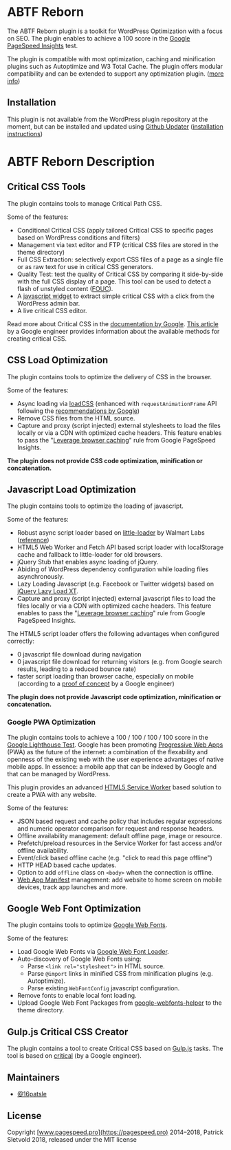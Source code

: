 # ABTF Reborn

The ABTF Reborn plugin is a toolkit for WordPress Optimization with a focus on SEO. The plugin enables to achieve a 100 score in the [Google PageSpeed Insights](https://developers.google.com/speed/pagespeed/insights/) test.

The plugin is compatible with most optimization, caching and minification plugins such as Autoptimize and W3 Total Cache. The plugin offers modular compatibility and can be extended to support any optimization plugin. ([more info](https://github.com/16patsle/abtf-reborn/tree/master/modules/plugins/))

## Installation

This plugin is not available from the WordPress plugin repository at the moment, but can be installed and updated using [Github Updater](https://github.com/afragen/github-updater) ([installation instructions](https://github.com/afragen/github-updater/wiki/Installation))

# ABTF Reborn Description

## Critical CSS Tools

The plugin contains tools to manage Critical Path CSS. 

Some of the features:

* Conditional Critical CSS (apply tailored Critical CSS to specific pages based on WordPress conditions and filters)
* Management via text editor and FTP (critical CSS files are stored in the theme directory)
* Full CSS Extraction: selectively export CSS files of a page as a single file or as raw text for use in critical CSS generators.
* Quality Test: test the quality of Critical CSS by comparing it side-by-side with the full CSS display of a page. This tool can be used to detect a flash of unstyled content ([FOUC](https://en.wikipedia.org/wiki/Flash_of_unstyled_content)).
* A [javascript widget](https://github.com/16patsle/abtf-reborn/blob/master/admin/js/css-extract-widget.js) to extract simple critical CSS with a click from the WordPress admin bar.
* A live critical CSS editor.

Read more about Critical CSS in the [documentation by Google](https://developers.google.com/speed/docs/insights/PrioritizeVisibleContent). 
[This article](https://github.com/addyosmani/critical-path-css-tools) by a Google engineer provides information about the available methods for creating critical CSS. 

## CSS Load Optimization

The plugin contains tools to optimize the delivery of CSS in the browser.

Some of the features:

* Async loading via [loadCSS](https://github.com/filamentgroup/loadCSS) (enhanced with `requestAnimationFrame` API following the [recommendations by Google](https://developers.google.com/speed/docs/insights/OptimizeCSSDelivery))
* Remove CSS files from the HTML source.
* Capture and proxy (script injected) external stylesheets to load the files locally or via a CDN with optimized cache headers. This feature enables to pass the "[Leverage browser caching](https://developers.google.com/speed/docs/insights/LeverageBrowserCaching)" rule from Google PageSpeed Insights.

**The plugin does not provide CSS code optimization, minification or concatenation.**

## Javascript Load Optimization

The plugin contains tools to optimize the loading of javascript.

Some of the features:
* Robust async script loader based on [little-loader](https://github.com/walmartlabs/little-loader) by Walmart Labs ([reference](https://formidable.com/blog/2016/01/07/the-only-correct-script-loader-ever-made/))
* HTML5 Web Worker and Fetch API based script loader with localStorage cache and fallback to little-loader for old browsers.
* jQuery Stub that enables async loading of jQuery.
* Abiding of WordPress dependency configuration while loading files asynchronously.
* Lazy Loading Javascript (e.g. Facebook or Twitter widgets) based on [jQuery Lazy Load XT](https://github.com/ressio/lazy-load-xt#widgets).
* Capture and proxy (script injected) external javascript files to load the files locally or via a CDN with optimized cache headers. This feature enables to pass the "[Leverage browser caching](https://developers.google.com/speed/docs/insights/LeverageBrowserCaching)" rule from Google PageSpeed Insights.

The HTML5 script loader offers the following advantages when configured correctly:

* 0 javascript file download during navigation
* 0 javascript file download for returning visitors (e.g. from Google search results, leading to a reduced bounce rate)
* faster script loading than browser cache, especially on mobile (according to a [proof of concept](https://addyosmani.com/basket.js/) by a Google engineer)

**The plugin does not provide Javascript code optimization, minification or concatenation.**

### Google PWA Optimization

The plugin contains tools to achieve a 100 / 100 / 100 / 100 score in the [Google Lighthouse Test](https://developers.google.com/web/tools/lighthouse/). Google has been promoting [Progressive Web Apps](https://developers.google.com/web/progressive-web-apps/) (PWA) as the future of the internet: a combination of the flexability and openness of the existing web with the user experience advantages of native mobile apps. In essence: a mobile app that can be indexed by Google and that can be managed by WordPress. 

This plugin provides an advanced [HTML5 Service Worker](https://developers.google.com/web/fundamentals/getting-started/primers/service-workers) based solution to create a PWA with any website.

Some of the features:

* JSON based request and cache policy that includes regular expressions and numeric operator comparison for request and response headers.
* Offline availability management: default offline page, image or resource.
* Prefetch/preload resources in the Service Worker for fast access and/or offline availability.
* Event/click based offline cache (e.g. "click to read this page offline")
* HTTP HEAD based cache updates.
* Option to add `offline` class on `<body>` when the connection is offline.
* [Web App Manifest](https://developers.google.com/web/fundamentals/engage-and-retain/web-app-manifest/) management: add website to home screen on mobile devices, track app launches and more.

## Google Web Font Optimization

The plugin contains tools to optimize [Google Web Fonts](https://fonts.google.com/). 

Some of the features:

* Load Google Web Fonts via [Google Web Font Loader](https://github.com/typekit/webfontloader).
* Auto-discovery of Google Web Fonts using:
	* Parse `<link rel="stylesheet">` in HTML source.
	* Parse `@import` links in minified CSS from minification plugins (e.g. Autoptimize).
	* Parse existing `WebFontConfig` javascript configuration.
* Remove fonts to enable local font loading.
* Upload Google Web Font Packages from [google-webfonts-helper](https://google-webfonts-helper.herokuapp.com/) to the theme directory.

## Gulp.js Critical CSS Creator

The plugin contains a tool to create Critical CSS based on [Gulp.js](https://gulpjs.com/) tasks. The tool is based on [critical](https://github.com/addyosmani/critical) (by a Google engineer).

## Maintainers

* [@16patsle](https://github.com/16patsle)

## License

Copyright [www.pagespeed.pro](https://pagespeed.pro) 2014–2018, Patrick Sletvold 2018, released under the MIT license
